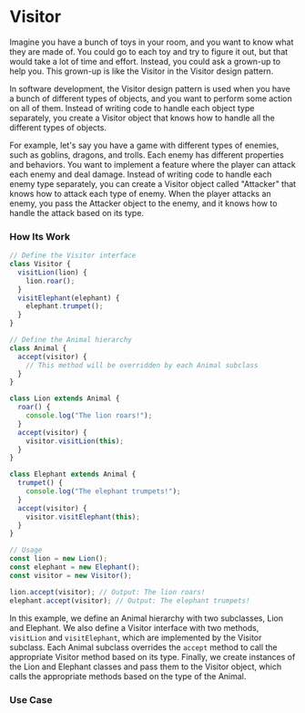 # Visitor

Imagine you have a bunch of toys in your room, and you want to know what they are made of. You could go to each toy and try to figure it out, but that would take a lot of time and effort. Instead, you could ask a grown-up to help you. This grown-up is like the Visitor in the Visitor design pattern.

In software development, the Visitor design pattern is used when you have a bunch of different types of objects, and you want to perform some action on all of them. Instead of writing code to handle each object type separately, you create a Visitor object that knows how to handle all the different types of objects.

For example, let's say you have a game with different types of enemies, such as goblins, dragons, and trolls. Each enemy has different properties and behaviors. You want to implement a feature where the player can attack each enemy and deal damage. Instead of writing code to handle each enemy type separately, you can create a Visitor object called "Attacker" that knows how to attack each type of enemy. When the player attacks an enemy, you pass the Attacker object to the enemy, and it knows how to handle the attack based on its type.


### How Its Work


```javascript
// Define the Visitor interface
class Visitor {
  visitLion(lion) {
    lion.roar();
  }
  visitElephant(elephant) {
    elephant.trumpet();
  }
}

// Define the Animal hierarchy
class Animal {
  accept(visitor) {
    // This method will be overridden by each Animal subclass
  }
}

class Lion extends Animal {
  roar() {
    console.log("The lion roars!");
  }
  accept(visitor) {
    visitor.visitLion(this);
  }
}

class Elephant extends Animal {
  trumpet() {
    console.log("The elephant trumpets!");
  }
  accept(visitor) {
    visitor.visitElephant(this);
  }
}

// Usage
const lion = new Lion();
const elephant = new Elephant();
const visitor = new Visitor();

lion.accept(visitor); // Output: The lion roars!
elephant.accept(visitor); // Output: The elephant trumpets!
```

In this example, we define an Animal hierarchy with two subclasses, Lion and Elephant. We also define a Visitor interface with two methods, `visitLion` and `visitElephant`, which are implemented by the Visitor subclass. Each Animal subclass overrides the `accept` method to call the appropriate Visitor method based on its type. Finally, we create instances of the Lion and Elephant classes and pass them to the Visitor object, which calls the appropriate methods based on the type of the Animal.



### Use Case

